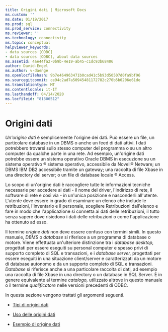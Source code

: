 ```yaml
---
title: Origini dati | Microsoft Docs
ms.custom: ''
ms.date: 01/19/2017
ms.prod: sql
ms.prod_service: connectivity
ms.reviewer: ''
ms.technology: connectivity
ms.topic: conceptual
helpviewer_keywords:
- data sources [ODBC]
- data sources [ODBC], about data sources
ms.assetid: 4ae44fa2-0b9b-4e19-ab45-c1dc93b68406
author: David-Engel
ms.author: v-daenge
ms.openlocfilehash: 9b7e464963471b0cad41c5b93d50507d0fa9bf96
ms.sourcegitcommit: ce94c2ad7a50945481172782c270b5b0206e61de
ms.translationtype: MT
ms.contentlocale: it-IT
ms.lasthandoff: 04/14/2020
ms.locfileid: "81306512"
---
```

# <a name="data-sources"></a>Origini dati
*Un'origine dati* è semplicemente l'origine dei dati. Può essere un file, un particolare database in un DBMS o anche un feed di dati attivi. I dati potrebbero trovarsi sullo stesso computer del programma o su un altro computer da qualche parte in una rete. Ad esempio, un'origine dati potrebbe essere un sistema operativo Oracle DBMS in esecuzione su un sistema operativo ® sistema operativo, accessibile da Novell® Netware; un DBMS IBM DB2 accessibile tramite un gateway; una raccolta di file Xbase in una directory del server; o un file di database locale ® Access.  
  
 Lo scopo di un'origine dati è raccogliere tutte le informazioni tecniche necessarie per accedere ai dati - il nome del driver, l'indirizzo di rete, il software di rete e così via - in un'unica posizione e nasconderli all'utente. L'utente deve essere in grado di esaminare un elenco che include le retribuzioni, l'inventario e il personale, scegliere Retribuzioni dall'elenco e fare in modo che l'applicazione si connetta ai dati delle retribuzioni, il tutto senza sapere dove risiedono i dati delle retribuzioni o come l'applicazione ha ottenuto ad esso.  
  
 Il termine *origine dati* non deve essere confuso con termini simili. In questo manuale, *DBMS* o *database* si riferisce a un programma di database o motore. Viene effettuata un'ulteriore distinzione tra i *database desktop,* progettati per essere eseguiti su personal computer e spesso privi di supporto completo di SQL e transazioni, e i *database server,* progettati per essere eseguiti in una situazione client/server e caratterizzati da un motore di database autonomo e da un supporto completo di SQL e transazioni. *Database* si riferisce anche a una particolare raccolta di dati, ad esempio una raccolta di file Xbase in una directory o un database in SQL Server. È in genere equivalente al termine *catalogo,* utilizzato altrove in questo manuale o il termine *qualificatore* nelle versioni precedenti di ODBC.  
  
 In questa sezione vengono trattati gli argomenti seguenti.  
  
-   [Tipi di origini dati](../../odbc/reference/types-of-data-sources.md)  
  
-   [Uso delle origini dati](../../odbc/reference/using-data-sources.md)  
  
-   [Esempio di origine dati](../../odbc/reference/data-source-example.md)
